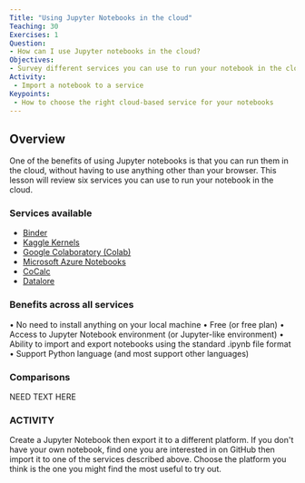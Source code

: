 ```yaml
---
Title: "Using Jupyter Notebooks in the cloud"
Teaching: 30
Exercises: 1
Question:
- How can I use Jupyter notebooks in the cloud?
Objectives:
- Survey different services you can use to run your notebook in the cloud
Activity:
 - Import a notebook to a service
Keypoints:
 - How to choose the right cloud-based service for your notebooks
---
```


## Overview

One of the benefits of using Jupyter notebooks is that you can run them in the cloud, without having to use anything other than your browser. This lesson will review six services you can use to run your notebook in the cloud.

### Services available

* [Binder](https://mybinder.org/)
* [Kaggle Kernels](https://www.kaggle.com/kernels)
* [Google Colaboratory (Colab)](https://colab.research.google.com)
* [Microsoft Azure Notebooks](https://notebooks.azure.com/)
* [CoCalc](https://cocalc.com/doc/jupyter-notebook.html)
* [Datalore](https://datalore.io/)

### Benefits across all services

•	No need to install anything on your local machine
•	Free (or free plan)
•	Access to Jupyter Notebook environment (or Jupyter-like environment)
•	Ability to import and export notebooks using the standard .ipynb file format
•	Support Python language (and most support other languages)

### Comparisons

NEED TEXT HERE

### ACTIVITY

Create a Jupyter Notebook then export it to a different platform. If you don't have your own notebook, find one you are interested in on GitHub then import it to one of the services described above. Choose the platform you think is the one you might find the most useful to try out. 
